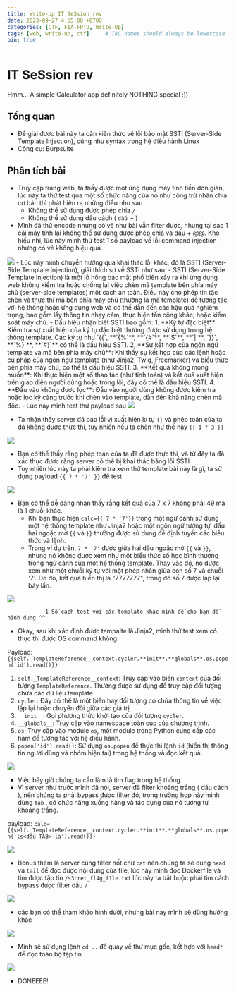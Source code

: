 ```yaml
---
title: Write-Up IT SeSsion rev
date: 2023-09-27 4:55:00 +0700
categories: [CTF, FIA-FPTU, Write-Up]
tags: [web, write-up, ctf]     # TAG names should always be lowercase
pin: true
---
```

# IT SeSsion rev
Hmm... A simple Calculator app definitely NOTHING special :))
## Tổng quan

- Để giải được bài này ta cần kiến thức về lỗi bảo mật SSTI (Server-Side Template Injection), cũng như syntax trong hệ điều hành Linux
- Công cụ: Burpsuite

## Phân tích bài

- Truy cập trang web, ta thấy được một ứng dụng máy tính tiền đơn giản, lúc này ta thử test qua một số chức năng của nó như cộng trừ nhân chia cơ bản thì phát hiện ra những điều như sau
    - Không thể sử dụng được phép chia `/`
    - Không thể sử dụng dấu cách ( `dấu +` )
- Mình đã thử encode nhưng có vẻ như bài vẫn filter được, nhưng tại sao 1 cái máy tính lại không thể sử dụng được phép chia và dấu + @@. Khó hiểu nhỉ, lúc này mình thử test 1 số payload về lỗi command injection nhưng có vẻ không hiệu quả.

<img src="/assets/writeup/cookie/IT SeSsion rev/0.png">
- Lúc này mình chuyển hướng qua khai thác lỗi khác, đó là SSTI (Server-Side Template Injection), giải thích sơ về SSTI như sau:
    - SSTI (Server-Side Template Injection) là một lỗ hổng bảo mật phổ biến xảy ra khi ứng dụng web không kiểm tra hoặc chống lại việc chèn mã template bên phía máy chủ (server-side templates) một cách an toàn. Điều này cho phép tin tặc chèn và thực thi mã bên phía máy chủ (thường là mã template) để tương tác với hệ thống hoặc ứng dụng web và có thể dẫn đến các hậu quả nghiêm trọng, bao gồm lấy thông tin nhạy cảm, thực hiện tấn công khác, hoặc kiểm soát máy chủ.
- Dấu hiệu nhận biết SSTI bao gồm:
    1. **Ký tự đặc biệt**: Kiểm tra sự xuất hiện của ký tự đặc biệt thường được sử dụng trong hệ thống template. Các ký tự như `{{`, **`{%`**, **`{#`**, **`$`**, **`|`**, `}}`, **`%}`**, **`#}`** có thể là dấu hiệu SSTI.
    2. **Sự kết hợp của ngôn ngữ template và mã bên phía máy chủ**: Khi thấy sự kết hợp của các lệnh hoặc cú pháp của ngôn ngữ template (như Jinja2, Twig, Freemarker) và biểu thức bên phía máy chủ, có thể là dấu hiệu SSTI.
    3. **Kết quả không mong muốn**: Khi thực hiện một số thao tác (như tính toán) và kết quả xuất hiện trên giao diện người dùng hoặc trong lỗi, đây có thể là dấu hiệu SSTI.
    4. **Đầu vào không được lọc**: Đầu vào người dùng không được kiểm tra hoặc lọc kỹ càng trước khi chèn vào template, dẫn đến khả năng chèn mã độc.
- Lúc này mình test thử payload sau

<img src="/assets/writeup/cookie/IT SeSsion rev/1.png">

- Ta nhận thấy server đã báo lỗi vì xuất hiện kí tự `{}` và phép toán của ta đã không được thực thi, tuy nhiến nếu ta chèn như thế này `{{ 1 * 3 }}` 
<img src="/assets/writeup/cookie/IT SeSsion rev/2.png">

- Bạn có thể thấy rằng phép toán của ta đã được thực thi, và từ đây ta đã xác thực được rằng server có thể bị khai thác bằng lỗi SSTI
- Tuy nhiên lúc này ta phải kiểm tra xem thử template bài này là gì, ta sử dụng payload `{{ 7 * '7' }}` để test

<img src="/assets/writeup/cookie/IT SeSsion rev/3.png">

- Bạn có thể dễ dàng nhận thấy rằng kết quả của 7 x 7 không phải 49 mà là 1 chuỗi khác.
    - Khi bạn thực hiện `calc={{ 7 * '7'}}` trong một ngữ cảnh sử dụng một hệ thống template như Jinja2 hoặc một ngôn ngữ tương tự, dấu hai ngoặc mở `{{` và `}}` thường được sử dụng để định tuyến các biểu thức và lệnh.
    - Trong ví dụ trên, `7 * '7'` được giữa hai dấu ngoặc mở `{{` và `}}`, nhưng nó không được xem như một biểu thức số học bình thường trong ngữ cảnh của một hệ thống template. Thay vào đó, nó được xem như một chuỗi ký tự với một phép nhân giữa con số 7 và chuỗi '7'. Do đó, kết quả hiển thị là "7777777", trong đó số 7 được lặp lại bảy lần.

<img src="/assets/writeup/cookie/IT SeSsion rev/4.png">

                1 Số cách test với các template khác mình để cho bạn dễ hình dung ^^

- Okay, sau khi xác định được tempalte là Jinja2, mình thử test xem có thực thi được OS command không.

Payload: `{{self._TemplateReference__context.cycler.**init**.**globals**.os.popen('id').read()}}`

1. `self._TemplateReference__context`: Truy cập vào biến `context` của đối tượng `TemplateReference`. Thường được sử dụng để truy cập đối tượng chứa các dữ liệu template.
2. `cycler`: Đây có thể là một biến hay đối tượng có chứa thông tin về việc lặp lại hoặc chuyển đổi giữa các giá trị.
3. `__init__`: Gọi phương thức khởi tạo của đối tượng `cycler`.
4. `__globals__`: Truy cập vào namespace toàn cục của chương trình.
5. `os`: Truy cập vào module `os`, một module trong Python cung cấp các hàm để tương tác với hệ điều hành.
6. `popen('id').read()`: Sử dụng `os.popen` để thực thi lệnh `id` (hiển thị thông tin người dùng và nhóm hiện tại) trong hệ thống và đọc kết quả.

<img src="/assets/writeup/cookie/IT SeSsion rev/5.png">

- Việc bây giờ chúng ta cần làm là tìm flag trong hệ thống.
- Vì server như trước mình đã nói, server đã filter khoảng trắng ( dấu cách ), nên chúng ta phải bypass được filter đó, trong trường hợp này mình dùng `tab` , có chức năng xuống hàng và tác dụng của nó tương tự khoảng trắng.

payload:  `calc={{self._TemplateReference__context.cycler.**init**.**globals**.os.popen('ls<dấu TAB>-la').read()}}`

<img src="/assets/writeup/cookie/IT SeSsion rev/6.png">

- Bonus thêm là server cũng filter nốt chữ `cat` nên chúng ta sẽ dùng `head` và `tail` để đọc được nội dung của file, lúc này mình đọc Dockerfile và tìm được tập tin `/s3cret_fl4g_f1le.txt` lúc này ta bắt buộc phải tìm cách bypass được filter dấu `/`
    
<img src="/assets/writeup/cookie/IT SeSsion rev/7.png">
    
- các bạn có thể tham khảo hình dưới, nhưng bài này mình sẽ dùng hướng khác

<img src="/assets/writeup/cookie/IT SeSsion rev/8.png">

- Mình sẽ sử dụng lệnh `cd ..` để quay về thư mục gốc, kết hợp với `head*` để đọc toàn bộ tập tin

<img src="/assets/writeup/cookie/IT SeSsion rev/9.png">

- DONEEEE!
